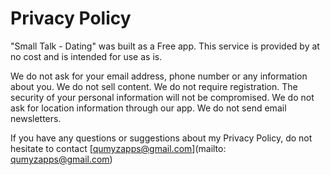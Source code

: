 # Privacy Policy #

"Small Talk - Dating" was built as a Free app. This service is provided by at no cost and is intended for use as is.

We do not ask for your email address, phone number or any information about you.
We do not sell content.
We do not require registration.
The security of your personal information will not be compromised.
We do not ask for location information through our app.
We do not send email newsletters.

If you have any questions or suggestions about my Privacy Policy, do not hesitate to contact [qumyzapps@gmail.com](mailto: qumyzapps@gmail.com)